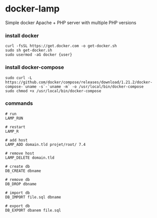 # docker-lamp
Simple docker Apache + PHP server with multiple PHP versions

### install docker
```
curl -fsSL https://get.docker.com -o get-docker.sh
sudo sh get-docker.sh
sudo usermod -aG docker {user}
```

### install docker-compose
```
sudo curl -L https://github.com/docker/compose/releases/download/1.21.2/docker-compose-`uname -s`-`uname -m` -o /usr/local/bin/docker-compose
sudo chmod +x /usr/local/bin/docker-compose
```

### commands
```
# run
LAMP_RUN

# restart
LAMP_R

# add host
LAMP_ADD domain.tld projet/root/ 7.4

# remove host
LAMP_DELETE domain.tld

# create db
DB_CREATE dbname

# remove db
DB_DROP dbname

# import db
DB_IMPORT file.sql dbname

# export db
DB_EXPORT dbanem file.sql

```

